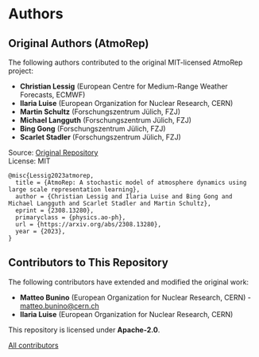 # Authors

## Original Authors (AtmoRep)

The following authors contributed to the original MIT-licensed AtmoRep project:

- **Christian Lessig** (European Centre for Medium-Range Weather Forecasts, ECMWF)
- **Ilaria Luise** (European Organization for Nuclear Research, CERN)
- **Martin Schultz** (Forschungszentrum Jülich, FZJ)
- **Michael Langguth** (Forschungszentrum Jülich, FZJ)
- **Bing Gong** (Forschungszentrum Jülich, FZJ)
- **Scarlet Stadler** (Forschungszentrum Jülich, FZJ)

Source: [Original Repository](https://github.com/clessig/atmorep)  
License: MIT

```text
@misc{Lessig2023atmorep,
  title = {AtmoRep: A stochastic model of atmosphere dynamics using large scale representation learning},
  author = {Christian Lessig and Ilaria Luise and Bing Gong and Michael Langguth and Scarlet Stadler and Martin Schultz},
  eprint = {2308.13280},
  primaryclass = {physics.ao-ph},
  url = {https://arxiv.org/abs/2308.13280},
  year = {2023},
}
```

## Contributors to This Repository

The following contributors have extended and modified the original work:

- **Matteo Bunino** (European Organization for Nuclear Research, CERN) - [matteo.bunino@cern.ch](mailto:matteo.bunino@cern.ch)
- **Ilaria Luise** (European Organization for Nuclear Research, CERN)

This repository is licensed under **Apache-2.0**.

[All contributors](https://github.com/matbun/atmorep-itwinai-plugin/graphs/contributors)
